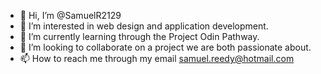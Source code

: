 - 👋 Hi, I’m @SamuelR2129
- 👀 I’m interested in web design and application development.
- 🌱 I’m currently learning through the Project Odin Pathway.
- 💞️ I’m looking to collaborate on a project we are both passionate about.
- 📫 How to reach me through my email samuel.reedy@hotmail.com

<!---
SamuelR2129/SamuelR2129 is a ✨ special ✨ repository because its `README.md` (this file) appears on your GitHub profile.
You can click the Preview link to take a look at your changes.
--->
